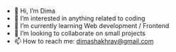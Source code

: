 - 👋 Hi, I’m Dima
- 👀 I’m interested in anything related to coding
- 🌱 I’m currently learning Web development / Frontend
- 💞️ I’m looking to collaborate on small projects
- 📫 How to reach me: dimashakhray@gmail.com

<!---
dimad
